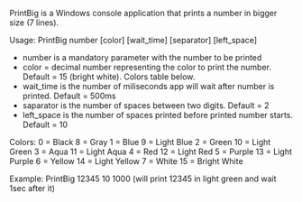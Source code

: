 PrintBig is a Windows console application that prints a number in bigger size (7 lines).

Usage: PrintBig number [color] [wait_time] [separator] [left_space]

- number is a mandatory parameter with the number to be printed
- color = decimal number representing the color to print the number. Default = 15 (bright white). Colors table below.
- wait_time is the number of miliseconds app will wait after number is printed. Default = 500ms
- saparator is the number of spaces between two digits. Default = 2
- left_space is the number of spaces printed before printed number starts. Default = 10

Colors:
0 = Black	8 = Gray
1 = Blue	9 = Light Blue
2 = Green	10 = Light Green
3 = Aqua	11 = Light Aqua
4 = Red		12 = Light Red
5 = Purple	13 = Light Purple
6 = Yellow	14 = Light Yellow
7 = White	15 = Bright White

Example: PrintBig 12345 10 1000
(will print 12345 in light green and wait 1sec after it)
